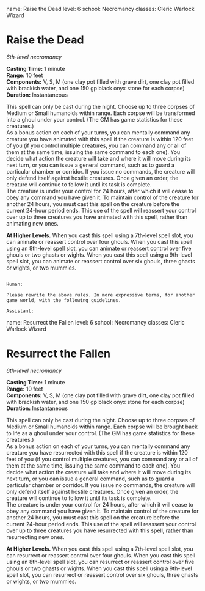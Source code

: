 name: Raise the Dead
level: 6
school: Necromancy
classes: Cleric
         Warlock
         Wizard

# Raise the Dead 
_6th-level necromancy_ 

**Casting Time:** 1 minute    
**Range:** 10 feet    
**Components:** V, S, M (one clay pot filled with grave dirt, one clay pot filled with brackish water, and one 150 gp black onyx stone for each corpse)    
**Duration:** Instantaneous 

This spell can only be cast during the night. Choose up to three corpses of Medium or Small humanoids within range. Each corpse will be transformed into a ghoul under your control. (The GM has game statistics for these creatures.)    
As a bonus action on each of your turns, you can mentally command any creature you have animated with this spell if the creature is within 120 feet of you (if you control multiple creatures, you can command any or all of them at the same time, issuing the same command to each one). You decide what action the creature will take and where it will move during its next turn, or you can issue a general command, such as to guard a particular chamber or corridor. If you issue no commands, the creature will only defend itself against hostile creatures. Once given an order, the creature will continue to follow it until its task is complete.    
The creature is under your control for 24 hours, after which it will cease to obey any command you have given it. To maintain control of the creature for another 24 hours, you must cast this spell on the creature before the current 24-hour period ends. This use of the spell will reassert your control over up to three creatures you have animated with this spell, rather than animating new ones. 

**At Higher Levels.** When you cast this spell using a 7th-level spell slot, you can animate or reassert control over four ghouls. When you cast this spell using an 8th-level spell slot, you can animate or reassert control over five ghouls or two ghasts or wights. When you cast this spell using a 9th-level spell slot, you can animate or reassert control over six ghouls, three ghasts or wights, or two mummies. 
```

Human:

Please rewrite the above rules. In more expressive terms, for another game world, with the following guidelines.

Assistant:
```
name: Resurrect the Fallen
level: 6
school: Necromancy
classes: Cleric
         Warlock
         Wizard

# Resurrect the Fallen 
_6th-level necromancy_ 

**Casting Time:** 1 minute    
**Range:** 10 feet    
**Components:** V, S, M (one clay pot filled with grave dirt, one clay pot filled with brackish water, and one 150 gp black onyx stone for each corpse)    
**Duration:** Instantaneous 

This spell can only be cast during the night. Choose up to three corpses of Medium or Small humanoids within range. Each corpse will be brought back to life as a ghoul under your control. (The GM has game statistics for these creatures.)    
As a bonus action on each of your turns, you can mentally command any creature you have resurrected with this spell if the creature is within 120 feet of you (if you control multiple creatures, you can command any or all of them at the same time, issuing the same command to each one). You decide what action the creature will take and where it will move during its next turn, or you can issue a general command, such as to guard a particular chamber or corridor. If you issue no commands, the creature will only defend itself against hostile creatures. Once given an order, the creature will continue to follow it until its task is complete.    
The creature is under your control for 24 hours, after which it will cease to obey any command you have given it. To maintain control of the creature for another 24 hours, you must cast this spell on the creature before the current 24-hour period ends. This use of the spell will reassert your control over up to three creatures you have resurrected with this spell, rather than resurrecting new ones. 

**At Higher Levels.** When you cast this spell using a 7th-level spell slot, you can resurrect or reassert control over four ghouls. When you cast this spell using an 8th-level spell slot, you can resurrect or reassert control over five ghouls or two ghasts or wights. When you cast this spell using a 9th-level spell slot, you can resurrect or reassert control over six ghouls, three ghasts or wights, or two mummies. 
